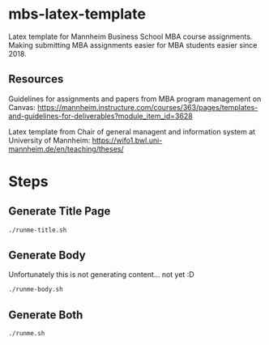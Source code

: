 # mbs-latex-template
Latex template for Mannheim Business School MBA course assignments. Making submitting MBA assignments easier for MBA students easier since 2018. 


## Resources

Guidelines for assignments and papers from MBA program management on Canvas: https://mannheim.instructure.com/courses/363/pages/templates-and-guidelines-for-deliverables?module_item_id=3628

Latex template from Chair of general managent and information system at University of Mannheim: https://wifo1.bwl.uni-mannheim.de/en/teaching/theses/

# Steps

## Generate Title Page

```bash
./runme-title.sh
```

## Generate Body

Unfortunately this is not generating content... not yet :D

```bash
./runme-body.sh
```

## Generate Both

```bash
./runme.sh
```
